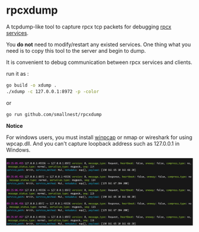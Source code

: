 # rpcxdump

A tcpdump-like tool to capture rpcx tcp packets for debugging [rpcx services](https://github.com/smallnest/rpcx).

You **do not** need to modify/restart any existed services. One thing what you need is to copy this tool to the server and begin to dump.

It is convenient to debug communication between rpcx services and clients.

run it as :

```sh
go build -o xdump .
./xdump -c 127.0.0.1:8972 -p -color
```

or 

```sh
go run github.com/smallnest/rpcxdump
```

**Notice**

For windows users, you must install [winpcap](https://www.winpcap.org/install/) or nmap or wireshark for using wpcap.dll.
And you can't capture loopback address such as 127.0.0.1 in Windows.

![](snapshoot.png)